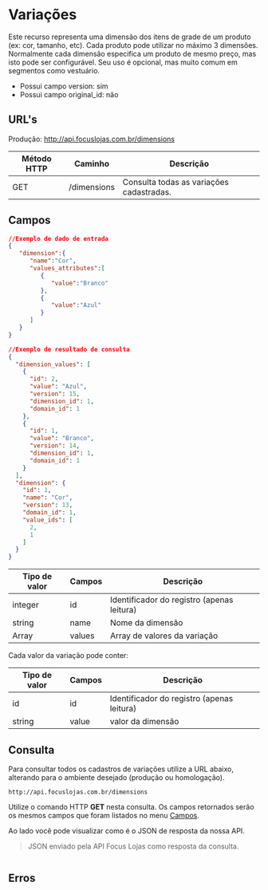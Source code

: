 # Variações

Este recurso representa uma dimensão dos itens de grade de um produto (ex: cor, tamanho, etc). Cada produto pode utilizar no máximo 3 dimensões. Normalmente cada dimensão especifica um produto de mesmo preço, mas isto pode ser configurável. Seu uso é opcional, mas muito comum em segmentos como vestuário.

* Possui campo version: sim
* Possui campo original_id: não

## URL's

Produção: http://api.focuslojas.com.br/dimensions

Método HTTP | Caminho | Descrição
--|--|--
GET | /dimensions | Consulta todas as variações cadastradas.

## Campos

```json
//Exemplo de dado de entrada
{
   "dimension":{
      "name":"Cor",
      "values_attributes":[
         {
            "value":"Branco"
         },
         {
            "value":"Azul"
         }
      ]
   }
}
```

```json
//Exemplo de resultado de consulta
{
  "dimension_values": [
    {
      "id": 2,
      "value": "Azul",
      "version": 15,
      "dimension_id": 1,
      "domain_id": 1
    },
    {
      "id": 1,
      "value": "Branco",
      "version": 14,
      "dimension_id": 1,
      "domain_id": 1
    }
  ],
  "dimension": {
    "id": 1,
    "name": "Cor",
    "version": 13,
    "domain_id": 1,
    "value_ids": [
      2,
      1
    ]
  }
}
```


Tipo de valor | Campos | Descrição
--|--|--
integer | id | Identificador do registro (apenas leitura)
string | name | Nome da dimensão
Array | values| Array de valores da variação

Cada valor da variação pode conter:

Tipo de valor | Campos | Descrição
--|--|--
id | id | Identificador do registro (apenas leitura)
string | value | valor da dimensão

## Consulta

Para consultar todos os cadastros de variações utilize a URL abaixo, alterando para o ambiente desejado (produção ou homologação).

`http://api.focuslojas.com.br/dimensions`

Utilize o comando HTTP **GET** nesta consulta. Os campos retornados serão os mesmos campos que foram listados no menu [Campos](#campos).

Ao lado você pode visualizar como é o JSON de resposta da nossa API.

> JSON enviado pela API Focus Lojas como resposta da consulta.

```json
```

## Erros
